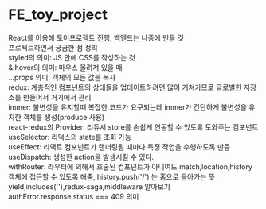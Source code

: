 # FE_toy_project

React를 이용해 토이프로젝트 진행, 백엔드는 나중에 만들 것
<br> 프로젝트하면서 궁금한 점 정리
<br>styled의 의미: JS 안에 CSS를 작성하는 것
<br>&:hover의 의미: 마우스 올려져 있을 때
<br>...props 의미: 객체의 모든 값을 복사
<br>redux: 계층적인 컴포넌트의 상태들을 업데이트하려면 많이 거쳐가므로 글로벌한 저장소를 만들어서 거기에서 관리
<br> immer: 불변성을 유지할때 복잡한 코드가 요구되는데 immer가 간단하게 불변성을 유지한 객체를 생성(produce 사용)
<br> react-redux의 Provider: 리듀서 store를 손쉽게 연동할 수 있도록 도와주는 컴포넌트
<br> useSelector: 리덕스의 state를 조회 가능
<br> useEffect: 리액트 컴포넌트가 랜더링될 때마다 특정 작업을 수행하도록 만듬
<br> useDispatch: 생성한 action을 발생시킬 수 있다.
<br> withRouter: 라우터에 의해서 호출된 컴포넌트가 아니여도 match,location,history 객체에 접근할 수 있도록 해줌, history.push('/') 는 홈으로 돌아가는 뜻
<br> yield,includes(''),redux-saga,middleware 알아보기
<br> authError.response.status === 409 의미